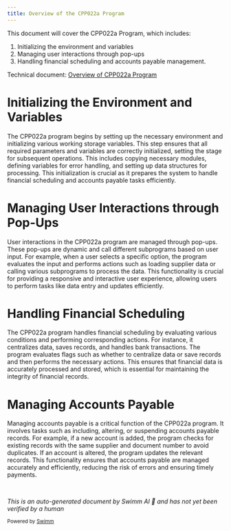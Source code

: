 ```yaml
---
title: Overview of the CPP022a Program
---
```

This document will cover the CPP022a Program, which includes:

1. Initializing the environment and variables
2. Managing user interactions through pop-ups
3. Handling financial scheduling and accounts payable management.

Technical document: <SwmLink doc-title="Overview of CPP022a Program">[Overview of CPP022a Program](/.swm/overview-of-cpp022a-program.w63oytkv.sw.md)</SwmLink>

# Initializing the Environment and Variables

The CPP022a program begins by setting up the necessary environment and initializing various working storage variables. This step ensures that all required parameters and variables are correctly initialized, setting the stage for subsequent operations. This includes copying necessary modules, defining variables for error handling, and setting up data structures for processing. This initialization is crucial as it prepares the system to handle financial scheduling and accounts payable tasks efficiently.

# Managing User Interactions through Pop-Ups

User interactions in the CPP022a program are managed through pop-ups. These pop-ups are dynamic and call different subprograms based on user input. For example, when a user selects a specific option, the program evaluates the input and performs actions such as loading supplier data or calling various subprograms to process the data. This functionality is crucial for providing a responsive and interactive user experience, allowing users to perform tasks like data entry and updates efficiently.

# Handling Financial Scheduling

The CPP022a program handles financial scheduling by evaluating various conditions and performing corresponding actions. For instance, it centralizes data, saves records, and handles bank transactions. The program evaluates flags such as whether to centralize data or save records and then performs the necessary actions. This ensures that financial data is accurately processed and stored, which is essential for maintaining the integrity of financial records.

# Managing Accounts Payable

Managing accounts payable is a critical function of the CPP022a program. It involves tasks such as including, altering, or suspending accounts payable records. For example, if a new account is added, the program checks for existing records with the same supplier and document number to avoid duplicates. If an account is altered, the program updates the relevant records. This functionality ensures that accounts payable are managed accurately and efficiently, reducing the risk of errors and ensuring timely payments.

&nbsp;

*This is an auto-generated document by Swimm AI 🌊 and has not yet been verified by a human*

<SwmMeta version="3.0.0" repo-id="Z2l0aHViJTNBJTNBa2VsbG8lM0ElM0Fzd2ltbWlv" repo-name="kello"><sup>Powered by [Swimm](/)</sup></SwmMeta>
